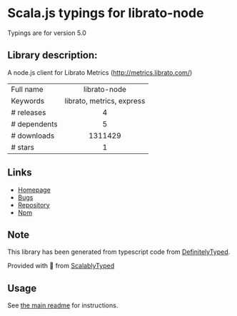 
# Scala.js typings for librato-node

Typings are for version 5.0

## Library description:
A node.js client for Librato Metrics (http://metrics.librato.com/)

|                    |                 |
| ------------------ | :-------------: |
| Full name          | librato-node |
| Keywords           | librato, metrics, express |
| # releases         | 4 |
| # dependents       | 5 |
| # downloads        | 1311429 |
| # stars            | 1 |

## Links
- [Homepage](http://goodeggs.github.com/librato-node/)
- [Bugs](https://github.com/goodeggs/librato-node/issues)
- [Repository](https://github.com/goodeggs/librato-node)
- [Npm](https://www.npmjs.com/package/librato-node)
    


## Note
This library has been generated from typescript code from [DefinitelyTyped](https://definitelytyped.org).

Provided with :purple_heart: from [ScalablyTyped](https://github.com/oyvindberg/ScalablyTyped)

## Usage
See [the main readme](../../readme.md) for instructions.


